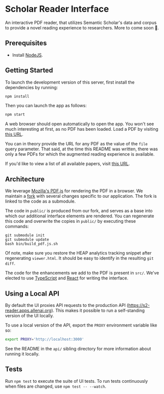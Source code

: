 # Scholar Reader Interface

An interactive PDF reader, that utilizes Semantic Scholar's
data and corpus to provide a novel reading experience to
researchers. More to come soon 🎉.

## Prerequisites

* Install [NodeJS](https://nodejs.org/en/).

## Getting Started

To launch the development version of this server, first
install the dependencies by running:

```bash
npm install
```

Then you can launch the app as follows:

```bash
npm start
```

A web browser should open automatically to open the app. You
won't see much interesting at first, as no PDF has been
loaded. Load a PDF by visiting [this URL](http://localhost:3001/?file=https://arxiv.org/pdf/0801.4750.pdf).

You can in theory provide the URL for any PDF as the value
of the `file` query parameter. That said, at the time this
README was written, there was only a few PDFs for which the
augmented reading experience is available.

If you'd like to view a list of all available papers, visit
[this URL](http://localhost:3001/papers/).

## Architecture

We leverage [Mozilla's PDF.js](https://mozilla.github.io/pdf.js/)
for rendering the PDF in a browser. We maintain a [fork](https://github.com/allenai/scholar-reader-pdfjs)
with several changes specific to our application.  The fork is
linked to the code as a submodule.

The code in `public/` is produced from our fork, and serves
as a base into which our additional interface elements are
rendered. You can regenerate this code and overwrite the copies
in `public/` by executing these commands:

```
git submodule init
git submodule update
bash bin/build_pdf.js.sh
```

Of note, make sure you restore the HEAP analytics tracking snippet
after regenerating `viewer.html`. It should be easy to identify in the
resulting `git diff`.

The code for the enhancements we add to the PDF is present in
`src/`. We've elected to use [TypeScript](https://www.typescriptlang.org)
and [React](https://reactjs.org/) for writing the interface.

## Using a Local API

By default the UI proxies API requests to the production
API (https://s2-reader.apps.allenai.org). This makes it possible
to run a self-standing version of the UI locally.

To use a local version of the API, export the `PROXY` environment
variable like so:

```bash
export PROXY='http://localhost:3000'
```

See the README in the `api/` sibling directory for more information
about running it locally.

## Tests

Run `npm test` to execute the suite of UI tests.
To run tests continuously when files are changed, use `npm test -- --watch`.

